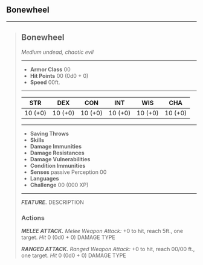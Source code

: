 ## Bonewheel

___
> ## Bonewheel
>*Medium undead, chaotic evil*
> ___
> - **Armor Class** 00
> - **Hit Points** 00 (0d0 + 0)
> - **Speed** 00ft.
>___
>|   STR   |   DEX   |   CON   |   INT   |   WIS   |   CHA   |
>|:-------:|:-------:|:-------:|:-------:|:-------:|:-------:|
>| 10 (+0) | 10 (+0) | 10 (+0) | 10 (+0) | 10 (+0) | 10 (+0) |
>___
> - **Saving Throws**
> - **Skills**
> - **Damage Immunities**
> - **Damage Resistances**
> - **Damage Vulnerabilities**
> - **Condition Immunities**
> - **Senses** passive Perception 00
> - **Languages** 
> - **Challenge** 00 (000 XP)
> ___
> ***FEATURE.*** DESCRIPTION
>
> ### Actions
> ***MELEE ATTACK.*** *Melee Weapon Attack:* +0 to hit, reach 5ft., one target. *Hit* 0 (0d0 + 0) DAMAGE TYPE 
>
> ***RANGED ATTACK.*** *Ranged Weapon Attack:* +0 to hit, reach 00/00 ft., one target. *Hit* 0 (0d0 + 0) DAMAGE TYPE 
